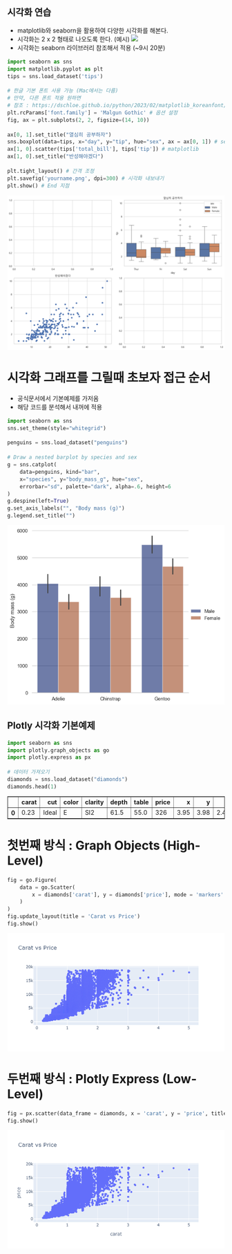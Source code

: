 ## 시각화 연습
- matplotlib와 seaborn을 활용하여 다양한 시각화를 해본다.
- 시각화는 2 x 2 형태로 나오도록 한다. (예시)
![](tips_visualization.png)
- 시각화는 seaborn 라이브러리 참조해서 적용 (~9시 20분)


```python
import seaborn as sns
import matplotlib.pyplot as plt
tips = sns.load_dataset('tips')

# 한글 기본 폰트 사용 가능 (Mac에서는 다름)
# 만약, 다른 폰트 적용 원하면 
# 참조 : https://dschloe.github.io/python/2023/02/matplotlib_koreanfont/
plt.rcParams['font.family'] = 'Malgun Gothic' # 옵션 설정
fig, ax = plt.subplots(2, 2, figsize=(14, 10))

ax[0, 1].set_title("열심히 공부하자")
sns.boxplot(data=tips, x="day", y="tip", hue="sex", ax = ax[0, 1]) # seaborn
ax[1, 0].scatter(tips['total_bill'], tips['tip']) # matplotlib
ax[1, 0].set_title("반성해야겠다")

plt.tight_layout() # 간격 조정
plt.savefig('yourname.png', dpi=300) # 시각화 내보내기
plt.show() # End 지점
```


    
<p align="center">
 <img src = "../assets/images/20240704_1_0.png">
</p>
    



# 시각화 그래프를 그릴때 초보자 접근 순서
- 공식문서에서 기본예제를 가저옴
- 해당 코드를 분석해서 내꺼에 적용



```python
import seaborn as sns
sns.set_theme(style="whitegrid")

penguins = sns.load_dataset("penguins")

# Draw a nested barplot by species and sex
g = sns.catplot(
    data=penguins, kind="bar",
    x="species", y="body_mass_g", hue="sex",
    errorbar="sd", palette="dark", alpha=.6, height=6
)
g.despine(left=True)
g.set_axis_labels("", "Body mass (g)")
g.legend.set_title("")
```


    
<p align="center">
 <img src = "../assets/images/20240704_3_0.png">
</p>
    


## Plotly 시각화 기본예제


```python
import seaborn as sns 
import plotly.graph_objects as go 
import plotly.express as px

# 데이터 가져오기 
diamonds = sns.load_dataset("diamonds")
diamonds.head(1)
```




<div>
<style scoped>
    .dataframe tbody tr th:only-of-type {
        vertical-align: middle;
    }

    .dataframe tbody tr th {
        vertical-align: top;
    }

    .dataframe thead th {
        text-align: right;
    }
</style>
<table border="1" class="dataframe">
  <thead>
    <tr style="text-align: right;">
      <th></th>
      <th>carat</th>
      <th>cut</th>
      <th>color</th>
      <th>clarity</th>
      <th>depth</th>
      <th>table</th>
      <th>price</th>
      <th>x</th>
      <th>y</th>
      <th>z</th>
    </tr>
  </thead>
  <tbody>
    <tr>
      <th>0</th>
      <td>0.23</td>
      <td>Ideal</td>
      <td>E</td>
      <td>SI2</td>
      <td>61.5</td>
      <td>55.0</td>
      <td>326</td>
      <td>3.95</td>
      <td>3.98</td>
      <td>2.43</td>
    </tr>
  </tbody>
</table>
</div>





# 첫번째 방식 : Graph Objects (High-Level)
```python
fig = go.Figure(
    data = go.Scatter(
        x = diamonds['carat'], y = diamonds['price'], mode = 'markers'
    )
)
fig.update_layout(title = 'Carat vs Price')
fig.show()
```
<p align="center">
 <img src = "../assets/images/20240704_6_0.png">
</p>

# 두번째 방식 : Plotly Express (Low-Level)
```python
fig = px.scatter(data_frame = diamonds, x = 'carat', y = 'price', title = 'Carat vs Price') #seaborn과 문법이 비슷하다
fig.show()
```
<p align="center">
 <img src = "../assets/images/20240704_7_0.png">
</p>



